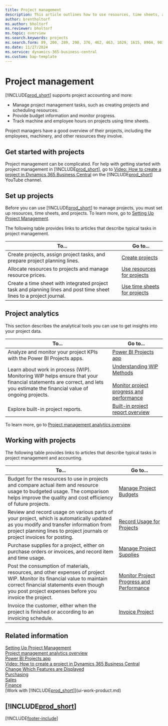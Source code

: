```yaml
---
title: Project management
description: This article outlines how to use resources, time sheets, and projects to manage budgets.
author: brentholtorf
ms.author: bholtorf
ms.reviewer: bholtorf
ms.topic: overview
ms.search.keywords: projects
ms.search.form: 89, 200, 289, 290, 376, 462, 463, 1029, 1615, 8904, 9014, 9015, 37033, 37034, 37035, 37036, 37037, 37038, 37039
ms.date: 11/27/2024
ms.service: dynamics-365-business-central
ms.custom: bap-template
---
```


# Project management

[!INCLUDE[prod_short](includes/prod_short.md)] supports project accounting and more:

- Manage project management tasks, such as creating projects and scheduling resources.
- Provide budget information and monitor progress.
- Track machine and employee hours on projects using time sheets.

Project managers have a good overview of their projects, including the employees, machinery, and other resources they involve.

## Get started with projects

Project management can be complicated. For help with getting started with project management in [!INCLUDE[prod_short](includes/prod_short.md)], go to [Video: How to create a project in Dynamics 365 Business Central](https://www.youtube.com/watch?v=VqaPWr7BWmw) on the [!INCLUDE[prod_short](includes/prod_short.md)] YouTube channel.  

## Set up projects

Before you can use [!INCLUDE[prod_short](includes/prod_short.md)] to manage projects, you must set up resources, time sheets, and projects. To learn more, go to [Setting Up Project Management](projects-setup-projects.md).

The following table provides links to articles that describe typical tasks in project management.

| To... | Go to... |
| --- | --- |
| Create projects, assign project tasks, and prepare project planning lines. |[Create projects](projects-how-create-jobs.md) |
| Allocate resources to projects and manage resource prices. |[Use resources for projects](projects-how-use-resources.md) |
| Create a time sheet with integrated project task and planning lines and post time sheet lines to a project journal. |[Use time sheets for projects](projects-how-use-time-sheets.md) |

## Project analytics

This section describes the analytical tools you can use to get insights into your project data.

| To... | Go to... |
| ----- | -------- |
| Analyze and monitor your project KPIs with the Power BI Projects apps. | [Power BI Projects app](projects-powerbi-app.md) |
| Learn about work in process (WIP). Monitoring WIP helps ensure that your financial statements are correct, and lets you estimate the financial value of ongoing projects. |[Understanding WIP Methods](projects-understanding-wip.md) <br><br> [Monitor project progress and performance](projects-how-monitor-progress-performance.md)  |
| Explore built-in project reports. | [Built-in project report overview](project-reports.md) |

To learn more, go to [Project management analytics overview](projects-analytics-overview.md).

## Working with projects

The following table provides links to articles that describe typical tasks in project management and accounting.

| To... | Go to... |
| ----- | --- |
| Budget for the resources to use in projects and compare actual item and resource usage to budgeted usage. The comparison helps improve the quality and cost efficiency of future projects. |[Manage Project Budgets](projects-how-manage-budgets.md) |
| Review and record usage on various parts of your project, which is automatically updated as you modify and transfer information from project planning lines to project journals or project invoices for posting. |[Record Usage for Projects](projects-how-record-job-usage.md) |
| Purchase supplies for a project, either on purchase orders or invoices, and record item and time usage. |[Manage Project Supplies](projects-how-manage-project-supplies.md) |
| Post the consumption of materials, resources, and other expenses of project WIP. Monitor its financial value to maintain correct financial statements even though you post project expenses before you invoice the project. |[Monitor Project Progress and Performance](projects-how-monitor-progress-performance.md) |
| Invoice the customer, either when the project is finished or according to an invoicing schedule. |[Invoice Project](projects-how-invoice-jobs.md) |

## Related information

[Setting Up Project Management](projects-setup-projects.md)  
[Project management analytics overview](projects-analytics-overview.md)  
[Power BI Projects app](projects-powerbi-app.md)  
[Video: How to create a project in Dynamics 365 Business Central](https://www.youtube.com/watch?v=VqaPWr7BWmw)  
[Change Which Features are Displayed](ui-experiences.md)  
[Purchasing](purchasing-manage-purchasing.md)  
[Sales](sales-manage-sales.md)  
[Finance](finance.md)  
[Work with [!INCLUDE[prod_short](includes/prod_short.md)]](ui-work-product.md)  

## [!INCLUDE[prod_short](includes/free_trial_md.md)]  

[!INCLUDE[footer-include](includes/footer-banner.md)]
